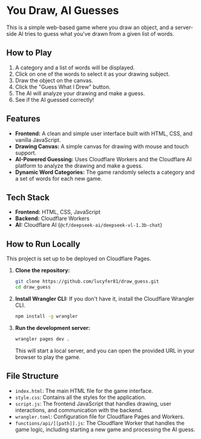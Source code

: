 # You Draw, AI Guesses

This is a simple web-based game where you draw an object, and a server-side AI tries to guess what you've drawn from a given list of words.

## How to Play

1.  A category and a list of words will be displayed.
2.  Click on one of the words to select it as your drawing subject.
3.  Draw the object on the canvas.
4.  Click the "Guess What I Drew" button.
5.  The AI will analyze your drawing and make a guess.
6.  See if the AI guessed correctly!

## Features

*   **Frontend:** A clean and simple user interface built with HTML, CSS, and vanilla JavaScript.
*   **Drawing Canvas:** A simple canvas for drawing with mouse and touch support.
*   **AI-Powered Guessing:** Uses Cloudflare Workers and the Cloudflare AI platform to analyze the drawing and make a guess.
*   **Dynamic Word Categories:** The game randomly selects a category and a set of words for each new game.

## Tech Stack

*   **Frontend:** HTML, CSS, JavaScript
*   **Backend:** Cloudflare Workers
*   **AI:** Cloudflare AI (`@cf/deepseek-ai/deepseek-vl-1.3b-chat`)

## How to Run Locally

This project is set up to be deployed on Cloudflare Pages.

1.  **Clone the repository:**
    ```bash
    git clone https://github.com/lucyfer81/draw_guess.git
    cd draw_guess
    ```

2.  **Install Wrangler CLI:**
    If you don't have it, install the Cloudflare Wrangler CLI.
    ```bash
    npm install -g wrangler
    ```

3.  **Run the development server:**
    ```bash
    wrangler pages dev .
    ```
    This will start a local server, and you can open the provided URL in your browser to play the game.

## File Structure

*   `index.html`: The main HTML file for the game interface.
*   `style.css`: Contains all the styles for the application.
*   `script.js`: The frontend JavaScript that handles drawing, user interactions, and communication with the backend.
*   `wrangler.toml`: Configuration file for Cloudflare Pages and Workers.
*   `functions/api/[[path]].js`: The Cloudflare Worker that handles the game logic, including starting a new game and processing the AI guess.
